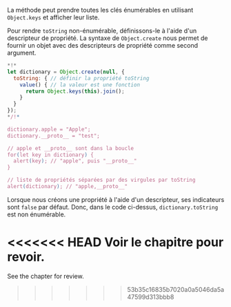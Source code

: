 
La méthode peut prendre toutes les clés énumérables en utilisant `Object.keys` et afficher leur liste.

Pour rendre `toString` non-énumérable, définissons-le à l'aide d'un descripteur de propriété. La syntaxe de `Object.create` nous permet de fournir un objet avec des descripteurs de propriété comme second argument.

```js run
*!*
let dictionary = Object.create(null, {
  toString: { // définir la propriété toString
    value() { // la valeur est une fonction
      return Object.keys(this).join();
    }
  }
});
*/!*

dictionary.apple = "Apple";
dictionary.__proto__ = "test";

// apple et __proto__ sont dans la boucle
for(let key in dictionary) {
  alert(key); // "apple", puis "__proto__"
}  

// liste de propriétés séparées par des virgules par toString
alert(dictionary); // "apple,__proto__"
```

Lorsque nous créons une propriété à l'aide d'un descripteur, ses indicateurs sont `false` par défaut. Donc, dans le code ci-dessus, `dictionary.toString` est non énumérable.

<<<<<<< HEAD
Voir le chapitre [](info:property-descriptors) pour revoir.
=======
See the chapter [](info:property-descriptors) for review.
>>>>>>> 53b35c16835b7020a0a5046da5a47599d313bbb8
